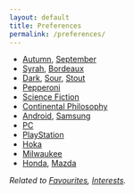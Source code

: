 ```yaml
---
layout: default
title: Preferences
permalink: /preferences/
---
```


* [Autumn](https://en.wikipedia.org/wiki/Autumn), [September](https://en.wikipedia.org/wiki/September)
* [Syrah](https://en.wikipedia.org/wiki/Syrah), [Bordeaux](https://en.wikipedia.org/wiki/Bordeaux_wine)
* [Dark](https://en.wikipedia.org/wiki/Lager#Dark_lager), [Sour](https://en.wikipedia.org/wiki/Sour_beer), [Stout](https://en.wikipedia.org/wiki/Stout)
* [Pepperoni](https://en.wikipedia.org/wiki/Pizza)
* [Science Fiction](https://en.wikipedia.org/wiki/Science_fiction)
* [Continental Philosophy](https://en.wikipedia.org/wiki/Continental_philosophy)
* [Android](https://en.wikipedia.org/wiki/Android_(operating_system)), [Samsung](https://en.wikipedia.org/wiki/Samsung)
* [PC](https://en.wikipedia.org/wiki/Personal_computer)
* [PlayStation](https://en.wikipedia.org/wiki/PlayStation)
* [Hoka](https://en.wikipedia.org/wiki/Hoka_(brand))
* [Milwaukee](https://en.wikipedia.org/wiki/Milwaukee_Tool)
* [Honda](https://en.wikipedia.org/wiki/Honda), [Mazda](https://en.wikipedia.org/wiki/Mazda)

*Related to [Favourites](/favourites/), [Interests](/interests/).*
